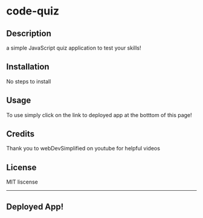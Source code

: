 # code-quiz

## Description

a simple JavaScript quiz application to test your skills!


## Installation

No steps to install

## Usage

To use simply click on the link to deployed app at the botttom of this page!


## Credits

Thank you to webDevSimplified on youtube for helpful videos

## License

MIT liscense

---

## Deployed App!


